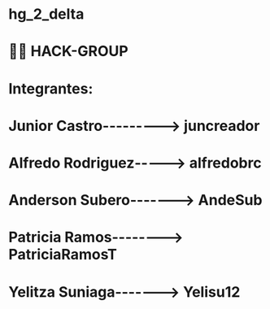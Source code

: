 # hg_2_delta

# 🏴‍☠️ HACK-GROUP

# Integrantes:
# Junior Castro---------> juncreador
# Alfredo Rodriguez-----> alfredobrc
# Anderson Subero-------> AndeSub
# Patricia Ramos--------> PatriciaRamosT
# Yelitza Suniaga-------> Yelisu12
